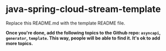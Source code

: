 # java-spring-cloud-stream-template

Replace this README.md with the template README file.

**Once you're done, add the following topics to the Github repo: `asyncapi`, `generator`, `template`. This way, people will be able to find it. It's ok to add more topics.**